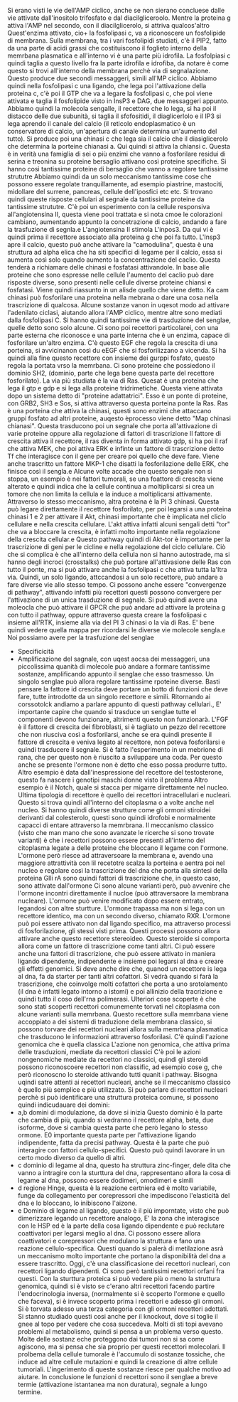 Si erano visti le vie dell'AMP ciclico, anche se non sierano concluese dalle vie attivate dall'inositolo trifosfato e dal diacilgliceroolo. 
Mentre la proteina g attiva l'AMP nel secondo, con il diacilglicerolo, si attriva qualcos'altro
Quest'enzima attivato, cio+ la fosfolipasi c, va a riconoscere un fosfolipide di membrana. 
Sulla membrana, tra i vari fosfolipidi studiati, c'è il PIP2, fatto da una parte di acidi grassi che costituiscono il foglieto interno della memrbana plasmatica e all'interno vi è una parte più idrofila. La fosfolpiasi c quindi taglia a questo livello fra la parte idrofila e idrofiba, da notare è come questo si trovi all'interno della membrana perchè via di segnalazione.
Questo produce due secondi messaggeri, simili all'MP ciclico. 
Abbiamo quindi nella fosfolipasi c una ligando, che lega poi l'attivazione della proteina c, c'è poi il GTP che va a legare la fosfolipasi c, che poi viene attivata e taglia il fosfolipide visto in InsP3 e DAG, due messaggeri appunto. 
Abbiamo quindi la molecola sengalle, il recettore che lo lega, si ha poi il distacco delle due subunità, si taglia il sfofositidi, il diaglicerlolo e il IP3 si lega aprendo il canale del calcio (il reticolo endoplasmatico è un conservatore di calcio, un'apertura di canale determina un'aumento del tutto). Si produce poi una chinasi c che lega sia il calcio che il diasiglicerolo che determina la porteine chianasi a. 
Qui quindi si attiva la chiansi c. 
Questa è in verità una famiglia di sei o più enzimi che vanno a fosforilare residui di serina e treonina su proteine bersaglio attivano così proteine specifiche. 
Si hanno così tantissime proteine di bersaglio che vanno a regolare tantissime strututre
Abbiamo quindi da un solo meccanismo tantissime cose che possono essere regolate tranquillamente, ad esempio piastrine, mastociti, midollare del surrene, pancreas, cellule dell'iposfici etc etc. 
Si trovano quindi queste risposte cellulari al segnale da tantissime proteine da tantissime strututre. 
C'è poi un esperimento con la cellule responsiva all'angiotensina II, questa viene pooi trattata e si nota cmoe le colorazioni cambiano, aumentando appunto la concetrazione di calcio, andando a fare la trasfuzione di segnla.e 
L'angiotensina II stimola L'inpos3. 
Da qui vi è quindi prima il recettore associato alla proteina g che poi fa tutto. 
L'Insp3 apre il calcio, questo può anche attivare la "camodulina", questa è una struttura ad alpha elica che ha siti specifici di legame per il calcio, essa si aumenta così solo quando aumento la concentrazione del caclio. Questa tenderà a richiamare delle chinasi e fosfatasi attivandole. 
In base alle proteine che sono espresse nelle cellule l'aumento del caclio può dare risposte diverse, sono presenti nelle cellule diverse proteine chiansi e fosfatasi. 
Viene quindi riassunto in un alisde quello che viene detto. 
Ka cam chinasi può fosforilare una proteina nella mebrana o dare una cosa nella trascrizione di qualcosa. 
Alcune sostanze vanon in uqesot modo ad attivare l'adenilato ciclasi, aiutando allora l'AMP ciclico, mentre altre sono mediati dalla fosfolipasi C. 
Si hanno quindi tantissime vie di trasduzione del senglae, quelle detto sono solo alcune. 
Ci sono poi recettori particolarei, con una parte esterna che riconosce e una parte interna che è un enzima, capace di fosforilare un'altro enzima. 
C'è questo EGF che regola la crescita di una porteina, si avvicinanon così du eEGF che si fosforilizzano a vicenda. Si ha quindi alla fine questo recettore con insieme dei gurppi fosfato, questo regola la portata vrso la memrbana. 
Ci sono proteine che possiedono il dominio SH2, (dominio, parte che lega bene questa parte del recettore fosforilato).
La via più studiata è la via di Ras. 
Quesat è una proteina che lega il gtp e gdp e si lega alla proteine tridrimetiche. 
Questa viene attivata dopo un sistema detto di "proteine adattatrici". 
Esso è un ponte di proteine, con GRB2, SH3 e Sos, si attiva attraverso questa porteina ponte la Ras. 
Ras è una porteina che attiva la chinasi, questi sono enzimi che attaccano gruppi fosfato ad altri proteine, auqesto èprocesso viene detto "Map chinasi chianasi". 
Questa trasducono poi un segnale che porta all'attivazione di varie proteine oppure alla regolazione di fattori di trascrizione
Il fattore di crescita attiva il recettore, il ras diventa in forma attivato gdp, si ha poi il raf che attiva MEK, che poi attiva ERK e infinte un fattore di trascrizione detto Tf che interagisce con il gene per creare poi quello che deve fare. 
Viene anche trascritto un fattore MKP-1 che disatti la fosforilazione delle ERK, che finisce così il sengla.e 
Alcune volte accade che questo sengale non si stoppa, un esempio è nei fattori tumorali, se una foattore di crescita viene alterato e quindi indica che la cellule continua a moltiplicarsi si crea un tomore che non limita la cellula e la induce a moltiplicarsi attivamente. 
Attraverso lo stesso meccanismo, altra proteina è la PI 3 chinasi. Questa può legare direttamente il recettore fosforilato, per poi legarsi a una proteina chinasi 1 e 2 per attivare il Akt, chinasi importante che è implicata nel cliclo cellulare e nella crescita cellulare. 
L'akt attiva infatti alcuni sengali detti "tor" che va a bloccare la crescita, è infatti molto importante nella regolazione della crescita cellular.e 
Questo pathway quindi di Akt-tor è importante per la trascrizione di geni per le cicline e nella regolazione del ciclo cellulare. 
Ciò che si complica è che all'interno della cellula non si hanno autostrade, ma si hanno degli incroci (crosstalks) che può portare all'attivasione delle Ras con tutto il ponte, ma si può attivare anche la fosfolipasi c che attiva tutta la'ltra via. 
Quindi, un solo ligando, attccandosi a un solo recettore, può andare a fare diverse vie allo stesso tempo. 
Ci possono anche essere "convergenze di pathway", attivando infatti più recettori questi possono convergere per l'attivazione di un unica trasduzione di segnale. 
Si può quindi avere una moleocla che può attivare il GPCR che può andare ad attivare la proteina g con tutto il pathway, oppure attraverso questa creare la fosfolipasi c insieme all'RTK, insieme alla via del PI 3 chinasi o la via di Ras. 
E' bene quindi vedere quella mappa per ricordarsi le diverse vie molecole sengla.e 
Noi possiamo avere per la trasfuzione del senglae
- Specificicità
- Amplificazione del sagnale, con uqest aocsa dei messaggeri, una piccolissima quanità di molecole può andare a formare tantissime sostanze, amplificando appunto il senglae che esso trasmesso. Un singolo senglae può allora regolare tantissime rpoteine diverse. Basti pensare la fattore id crescita deve portare un botto di funzioni che deve fare, tutte introdotte da un singolo recettore e simili. 
Ritornando ai corssotolck andiamo a parlare appunto di questi pathway cellulari., 
E' importante capire che quando si trasduce un senglae tutte el componenti devono funzionare, altrimenti questo non funzionarà. 
L'FGF è il fattore di crescita dei fibroblasti, si è tagliato un pezzo del recettore che non riusciva così a fosforilarsi, anche se era quindi presente il fattore di crescita e veniva legato al recettore, non poteva fosforilarsi e quindi trasducere il segnale. 
Si è fatto l'esperimento in un mebrione di rana, che per questo non è riuscito a sviluppare una coda. 
Per questo anche se presente l'ormone non è detto che esso possa produrre tutto. 
Altro esempio è data dall'inespressione del recettore del testosterone, questo fa nascere i genotipi maschi donne visto il problema
Altro esempio è il Notch, quale si stacca per migarre direttamente nel nucleo. 
Ultima tipologia di recettore è quello dei recettori intracellulari e nucleari. 
Questo si trova quindi all'interno del citoplasma o a volte anche nel nucleo. 
Si hanno quindi diverse strutture come gli ormoni stiroidei derivanti dal colesterolo, questi sono quindi idrofobi e normalmente capacci di entare attraverso la memrbrana. 
Il meccanismo classico (visto che man mano che sono avanzate le ricerche si sono trovate varianti) è che i recettori possono essere presenti all'interno del citoplasma legate a delle proteine che bloccano il legame con l'ormone. 
L'ormone però riesce ad attraversoare la membrana e, avendo una maggiore attrattività con lil recetotre scalza la porteina e aentra poi nel nucleo e regolare così la trascrizione del dna che porta alla sintesi della proteina
Glli rA sono quindi fattori di trascrizione che, in questo caso, sono attivate dall'ormone
Ci sono alcune varianti però, può avvenire che l'ormone incontri direttamente il nucloe (può attraversaore la membrana nucleare). 
L'ormone può venire modificato dopo essere entrato, legandosi con altre sturtture.
L'ormone trapassa ma non si lega con un recettore identico, ma con un secondo diverso, chiamato RXR. 
L'ormone può poi essere attivato non dal ligando specifico, ma attraverso processi di fosforilazione, gli stessi visti prima. Questi processi possono allora attivare anche questo recettore stereoideo. 
Questo steroide si comporta allora come un fattore di trascrizione come tanti altri. 
Ci può essere anche una fattori di trascrizione, che può essere attivato in maniera ligando dipendente, indipendente e insieme poi legarsi al dna e creare gli effetti genomici. 
Si deve anche dire che, quanod un recettore is lega al dna, fa da starter per tanti altri cofattori. 
Si vedrà quando si farà la trascrizione, che coinvolge molti cofattori che porta a uno srotolamento (il dna è infatti legato intorno a istomi) e poi allinizio della tracrizione e quindi tutto il coso dell'rna polimerasi. 
Ulteriori cose scoperte è che sono stati scoperti recettori comunemente torvati nel citoplasma con alcune varianti sulla memrbana.
Questo recettore sulla memrbana viene accoppiato a dei sistemi di traduzione della membrana classico, si possono torvare dei recettori nucleari allora sulla memrbana plasmatica che trasducono le informazioni attraverso fosforilasi. 
C'è quindi l'azione genomica che è quella classica
L'azione non genomica, che attiva prima delle trasduzioni, mediate da recettori classici
C'è poi le azioni nongenomiche mediate da recettori no classici, quindi gli steroidi possono riconoscoere recettori non classific, ad esempio cose g, che però riconoscno lo steroide attivando tutti quanit i pathway. 
Bisogna uqindi satre attenti ai recettori nucleari, anche se il meccanismo classico è quello più semplice  e più utilizzato. 
Si può parlare di recettori nucleari perchè si può identificare una struttura proteica comune, si possono quindi indicudauare dei domini:
- a,b domini di modulazione, da dove si inizia
  Questo dominio è la parte che cambia di più, quando si vedranno il recettore alpha, beta, due isoforme, dove si cambia questa parte che però legano lo stesso ormone. E0 importante questa parte per l'attivazione ligando indipendente, fatta da precisi pathway. 
  Questa è la parte che può interagire con fattori cellulo-specifici. 
  Questo può quindi lavorare in un certo modo diverso da quello di altri. 
- c dominio di legame al dna, questo ha struttura zinc-finger, dele dita che vanno a intragire con la sturttura del dna, rappresentano allora la cosa di legame al dna, possono essere dodimeri, omodimeri e simili
- d regione Hinge, questa è la reazione certniera ed è molto variabile, funge da collegamento per corepressori che impediscono l'elasticità del dna e lo bloccano, lo inibiscono l'aizone. 
- e Dominio di legame al ligando, questo è il più imporntate, visto che può dimerizzare legando un recettore analogo, E' la zona che interagisce con le HSP ed è la parte della cosa ligando dipendente e può reclutare coattivatori per legarsi meglio al dna. 
Ci possono essere allora coattivatori e corepressori che modulano la struttura e fano una reazione cellulo-specifica. Questi quando si palerà di metilazione asrà un meccanismo molto importante che portano la disponibilità del dna a essere trascritto. 
Oggi, c'è una classificasione dei recettori nucleari, con recettori ligando dipendenti. 
Ci sono però tantissimi recettori orfani fra questi. Con la sturttura proteica si può vedere più o meno la struttura genomica, quindi si è visto se c'erano altri recettori facendo partire l'endocrinologia inversa, (normalmente si è scoperto l'ormone e quello che faceva), si è invece scoperto prima i recettori e adesso gli ormoni. 
Si è torvata adesso una terza categoria con gli ormoni recettori adottati.
Si stanno studiado questi cosi anche per il knockout, dove si toglie il gnee al topo per vedere che cosa succedeva. 
Molti di sti topi avevano problemi al metabolismo, quindi si pensa a un problema verso questo. 
Molte delle sostanz eche proteggono dai tumori non si sa come agiscono, ma si pensa che sia proprio per questi recettori molecolari. 
Il prolbema della cellule tumorale è l'accumulo di sostanze tossiche, che induce ad altre cellule mutazioni e quindi la creazione di altre cellule tumoriali. 
L'ingerimento di queste sostanze riesce per qualche motivo ad aiutare. 
In conclusione le funzioni d recettori sono il senglae a breve termie (attivazione istantanea ma non duratura), segnale a lungo termine. 
